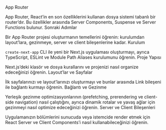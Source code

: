 App Router

App Router, React’in en son özelliklerini kullanan dosya sistemi tabanlı bir router’dır. Bu özellikler arasında Server Components, Suspense ve Server Functions bulunur.
Sonraki Adımlar

Bir App Router projesi oluşturmanın temellerini öğrenin: kurulumdan layout’lara, gezinmeye, server ve client bileşenlerine kadar.
Kurulum

`create-next-app` CLI ile yeni bir Next.js uygulaması oluşturmayı, ayrıca TypeScript, ESLint ve Module Path Aliases kurulumunu öğrenin.
Proje Yapısı

Next.js’deki klasör ve dosya kurallarını ve projenizi nasıl organize edeceğinizi öğrenin.
Layout’lar ve Sayfalar

İlk sayfalarınızı ve layout’larınızı oluşturmayı ve bunlar arasında Link bileşeni ile bağlantı kurmayı öğrenin.
Bağlantı ve Gezinme

Yerleşik gezinme optimizasyonlarının (prefetching, prerendering ve client-side navigation) nasıl çalıştığını, ayrıca dinamik rotalar ve yavaş ağlar için gezinmeyi nasıl optimize edeceğinizi öğrenin.
Server ve Client Bileşenleri

Uygulamanızın bölümlerini sunucuda veya istemcide render etmek için React Server ve Client Components’i nasıl kullanabileceğinizi öğrenin.
